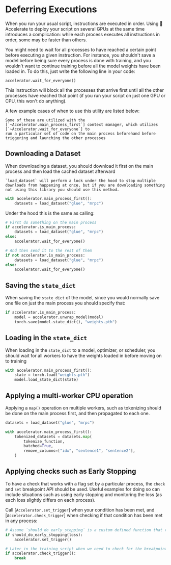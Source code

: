 <!--Copyright 2022 The HuggingFace Team. All rights reserved.

Licensed under the Apache License, Version 2.0 (the "License"); you may not use this file except in compliance with
the License. You may obtain a copy of the License at

http://www.apache.org/licenses/LICENSE-2.0

Unless required by applicable law or agreed to in writing, software distributed under the License is distributed on
an "AS IS" BASIS, WITHOUT WARRANTIES OR CONDITIONS OF ANY KIND, either express or implied. See the License for the
specific language governing permissions and limitations under the License.

⚠️ Note that this file is in Markdown but contain specific syntax for our doc-builder (similar to MDX) that may not be
rendered properly in your Markdown viewer.
-->

# Deferring Executions

When you run your usual script, instructions are executed in order. Using 🤗 Accelerate to deploy your script on several
GPUs at the same time introduces a complication: while each process executes all instructions in order, some may be
faster than others.

You might need to wait for all processes to have reached a certain point before executing a given instruction. For
instance, you shouldn't save a model before being sure every process is done with training, and you wouldn't want to 
continue training before all the model weights have been loaded in. To do this, just write the following line in your code:

```
accelerator.wait_for_everyone()
```

This instruction will block all the processes that arrive first until all the other processes have reached that
point (if you run your script on just one GPU or CPU, this won't do anything).

A few example cases of when to use this utility are listed below:

<Tip>

    Some of these are utilized with the [`~Accelerator.main_process_first`] context manager, which utilizes [`~Accelerator.wait_for_everyone`] to 
    run a particular set of code on the main process beforehand before triggering and launching the other processes

</Tip>

## Downloading a Dataset 

When downloading a dataset, you should download it first on the main process and then load the cached dataset afterward

<Tip>

    `load_dataset` will perform a lock under the hood to stop multiple downloads from happening at once, but if you are downloading something 
    not using this library you should use this method.
    
</Tip>

```python
with accelerator.main_process_first():
    datasets = load_dataset("glue", "mrpc")
```

Under the hood this is the same as calling: 

```python
# First do something on the main process
if accelerator.is_main_process:
    datasets = load_dataset("glue", "mrpc")
else:
    accelerator.wait_for_everyone()

# And then send it to the rest of them
if not accelerator.is_main_process:
    datasets = load_dataset("glue", "mrpc")
else:
    accelerator.wait_for_everyone()
```

## Saving the `state_dict`

When saving the `state_dict` of the model, since you would normally save one file on just the main process
you should specify that:

```python
if accelerator.is_main_process:
    model = accelerator.unwrap_model(model)
    torch.save(model.state_dict(), "weights.pth")
```

## Loading in the `state_dict`

When loading in the `state_dict` to a model, optimizer, or scheduler, you should wait 
for all workers to have the weights loaded in before moving on to training

```python
with accelerator.main_process_first():
    state = torch.load("weights.pth")
    model.load_state_dict(state)
```

## Applying a multi-worker CPU operation 

Applying a `map()` operation on multiple workers, such as tokenizing should be done on the 
main process first, and then propagated to each one. 

```python
datasets = load_dataset("glue", "mrpc")

with accelerator.main_process_first():
    tokenized_datasets = datasets.map(
        tokenize_function,
        batched=True,
        remove_columns=["idx", "sentence1", "sentence2"],
    )
```

## Applying checks such as Early Stopping

To have a check that works with a flag set by a particular process, the `check` and `set` breakpoint API should be used. Useful examples
for doing so can include situations such as using early stopping and monitoring the loss (as each loss slightly differs on each process).

Call [`Accelerator.set_trigger`] when your condition has been met, and [`Accelerator.check_trigger`] when checking if that condition has been met in any process:

```python
# Assume `should_do_early_stopping` is a custom defined function that returns a conditional
if should_do_early_stopping(loss):
    accelerator.set_trigger()

# Later in the training script when we need to check for the breakpoint
if accelerator.check_trigger():
    break
```